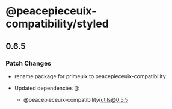 # @peacepieceuix-compatibility/styled

## 0.6.5

### Patch Changes

- rename package for primeuix to peacepieceuix-compatibility

- Updated dependencies []:
    - @peacepieceuix-compatibility/utils@0.5.5
